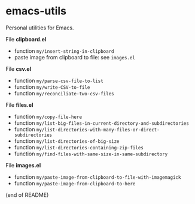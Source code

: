# emacs-utils

Personal utilities for Emacs.

File **clipboard.el**  
   - function `my/insert-string-in-clipboard`  
   - paste image from clipboard to file: see `images.el`
   
File **csv.el**  
   - function `my/parse-csv-file-to-list`  
   - function `my/write-CSV-to-file`  
   - function `my/reconciliate-two-csv-files`
   
File **files.el**  
   - function `my/copy-file-here`  
   - function `my/list-big-files-in-current-directory-and-subdirectories`  
   - function `my/list-directories-with-many-files-or-direct-subdirectories`  
   - function `my/list-directories-of-big-size`  
   - function `my/list-directories-containing-zip-files`  
   - function `my/find-files-with-same-size-in-same-subdirectory`
   
File **images.el**  
   - function `my/paste-image-from-clipboard-to-file-with-imagemagick`  
   - function `my/paste-image-from-clipboard-to-here`
   
(end of README)
